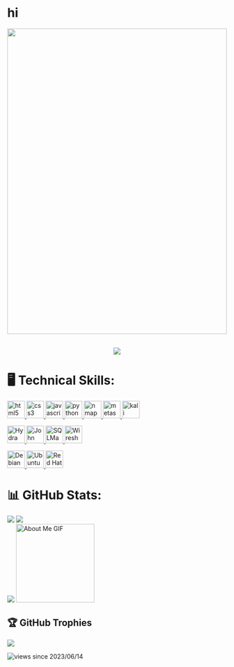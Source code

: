 # hi
 </a>
  <a href=# >
    <img src="https://media3.giphy.com/media/v1.Y2lkPTc5MGI3NjExdDBrMXpodWkzNDlrZXhqaTFyMGt4OXczb250azJldWJlNDA5NG4yZiZlcD12MV9pbnRlcm5hbF9naWZfYnlfaWQmY3Q9Zw/YQitE4YNQNahy/giphy.webp" width="100%" height="700px"/>
  </a> <br><br>

<p align="center">
    <img src="https://readme-typing-svg.herokuapp.com?color=E22FE4&width=380&height=28&lines=Hi+there...;They+call+me+oZa;The+last+of+the+honorable+outlaws." center=true"></p>


# 🖥️ Technical Skills: 
<p align="left">
  <a href="https://www.w3schools.com/html/" target="_blank" rel="noreferrer">
    <img src="https://img.icons8.com/color/48/000000/html-5.png" alt="html5" width="40" height="40"/>
  </a>
  <a href="https://www.w3schools.com/css/" target="_blank" rel="noreferrer">
    <img src="https://img.icons8.com/color/48/000000/css3.png" alt="css3" width="40" height="40"/>
  </a>
  <a href="https://developer.mozilla.org/en-US/docs/Web/JavaScript" target="_blank" rel="noreferrer">
    <img src="https://img.icons8.com/color/48/000000/javascript.png" alt="javascript" width="40" height="40"/>
  </a>
  <a href="https://www.python.org" target="_blank" rel="noreferrer">
    <img src="https://img.icons8.com/color/48/000000/python.png" alt="python" width="40" height="40"/>
  </a>
  <a href="https://nmap.org/" target="_blank" rel="noreferrer">
    <img src="https://img.icons8.com/color/48/000000/nmap.png" alt="nmap" width="40" height="40"/>
  </a>
 
  <a href="https://www.metasploit.com/" target="_blank" rel="noreferrer">
    <img src="https://img.icons8.com/color/48/000000/metasploit.png" alt="metasploit" width="40" height="40"/>
  </a>
  <a href="https://www.kali.org/" target="_blank" rel="noreferrer">
    <img src="https://img.icons8.com/color/48/000000/kali-linux.png" alt="kali" width="40" height="40"/>
  </a>
</p>
<p align="left">
  <a href="https://github.com/vanhauser-thc/thc-hydra" target="_blank" rel="noreferrer">
    <img src="https://www.kali.org/tools/hydra/images/hydra-logo.svg" alt="Hydra" width="40" height="40"/>
  </a>
  <a href="https://www.openwall.com/john/" target="_blank" rel="noreferrer">
    <img src="https://www.salamatechwiki.org/images/1/1e/John_the_Ripper_logo.png" alt="John the Ripper" width="40" height="40"/>
  </a>
  
  </a>
  <a href="http://sqlmap.org/" target="_blank" rel="noreferrer">
    <img src="https://upload.wikimedia.org/wikipedia/commons/4/4f/Sqlmap_logo.png" alt="SQLMap" width="40" height="40"/>
  </a>
   <a href="https://www.wireshark.org/" target="_blank" rel="noreferrer">
    <img src="https://upload.wikimedia.org/wikipedia/commons/c/c6/Wireshark_icon_new.png" alt="Wireshark" width="40" height="40"/>
  </a>
<p align="left">
  <a href="https://www.debian.org/" target="_blank" rel="noreferrer">
    <img src="https://www.debian.org/logos/openlogo-nd-100.jpg" alt="Debian" width="40" height="40"/>
  </a>
  <a href="https://ubuntu.com/" target="_blank" rel="noreferrer">
    <img src="https://assets.ubuntu.com/v1/29985a98-ubuntu-logo32.png" alt="Ubuntu" width="40" height="40"/>
  </a>
     <a href="https://www.redhat.com/" target="_blank" rel="noreferrer">
    <img src="https://www.vectorlogo.zone/logos/redhat/redhat-icon.svg" alt="Red Hat" width="40" height="40"/>
  </a>
</p>

  
</p>




# 📊 GitHub Stats:
![](https://github-readme-stats.vercel.app/api/top-langs/?username=MdnadeemSarwar&theme=radical&border=false&include_all_commits=true&count_private=true&layout=compact)
![](https://github-readme-stats.vercel.app/api?username=MdnadeemSarwar&theme=radical&_border=false&include_all_commits=true&count_private=true)<br/>
![](https://github-readme-streak-stats.herokuapp.com/?user=MdnadeemSarwar&theme=radical&hide_border=false)
<img src="https://github.com/7oSkaaa/7oSkaaa/blob/main/Images/about_me.gif?raw=true" alt="About Me GIF" width="180px">
<br/>
## 🏆 GitHub Trophies
![](https://github-profile-trophy.vercel.app/?username=MdnadeemSarwar&theme=radical&no-frame=false&no-bg=true&margin-w=4)
<!--START_SECTION:waka-->




<!--END_SECTION:waka-->
![views since 2023/06/14](https://visitor-badge-deno.deno.dev/mdnadeemsarwar.mdnadeemsarwar.svg)


